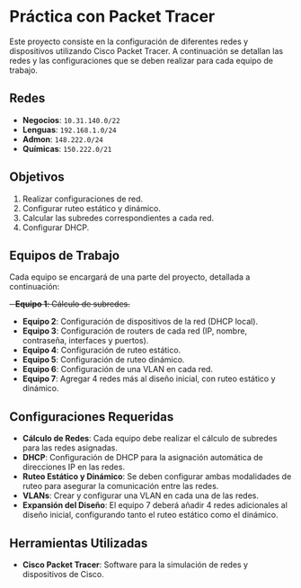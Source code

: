 # Práctica con Packet Tracer

Este proyecto consiste en la configuración de diferentes redes y dispositivos utilizando Cisco Packet Tracer. A continuación se detallan las redes y las configuraciones que se deben realizar para cada equipo de trabajo.

## Redes

- **Negocios**: `10.31.140.0/22`
- **Lenguas**: `192.168.1.0/24`
- **Admon**: `148.222.0/24`
- **Químicas**: `150.222.0/21`

## Objetivos

1. Realizar configuraciones de red.
2. Configurar ruteo estático y dinámico.
3. Calcular las subredes correspondientes a cada red.
4. Configurar DHCP.

## Equipos de Trabajo

Cada equipo se encargará de una parte del proyecto, detallada a continuación:

~~- **Equipo 1**: Cálculo de subredes.~~
- **Equipo 2**: Configuración de dispositivos de la red (DHCP local).
- **Equipo 3**: Configuración de routers de cada red (IP, nombre, contraseña, interfaces y puertos).
- **Equipo 4**: Configuración de ruteo estático.
- **Equipo 5**: Configuración de ruteo dinámico.
- **Equipo 6**: Configuración de una VLAN en cada red.
- **Equipo 7**: Agregar 4 redes más al diseño inicial, con ruteo estático y dinámico.

## Configuraciones Requeridas

- **Cálculo de Redes**: Cada equipo debe realizar el cálculo de subredes para las redes asignadas.
- **DHCP**: Configuración de DHCP para la asignación automática de direcciones IP en las redes.
- **Ruteo Estático y Dinámico**: Se deben configurar ambas modalidades de ruteo para asegurar la comunicación entre las redes.
- **VLANs**: Crear y configurar una VLAN en cada una de las redes.
- **Expansión del Diseño**: El equipo 7 deberá añadir 4 redes adicionales al diseño inicial, configurando tanto el ruteo estático como el dinámico.

## Herramientas Utilizadas

- **Cisco Packet Tracer**: Software para la simulación de redes y dispositivos de Cisco.
